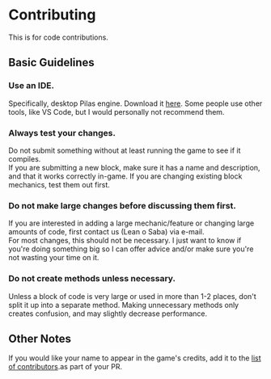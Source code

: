 # Contributing

This is for code contributions.

## Basic Guidelines

### Use an IDE.
Specifically, desktop Pilas engine. Download it [here](https://pilas-engine.com.ar/descargas/). Some people use other tools, like VS Code, but I would personally not recommend them.

### Always test your changes.
Do not submit something without at least running the game to see if it compiles.  
If you are submitting a new block, make sure it has a name and description, and that it works correctly in-game. If you are changing existing block mechanics, test them out first.

### Do not make large changes before discussing them first.
If you are interested in adding a large mechanic/feature or changing large amounts of code, first contact us (Lean o Saba) via e-mail.  
For most changes, this should not be necessary. I just want to know if you're doing something big so I can offer advice and/or make sure you're not wasting your time on it.

### Do not create methods unless necessary.
Unless a block of code is very large or used in more than 1-2 places, don't split it up into a separate method. Making unnecessary methods only creates confusion, and may slightly decrease performance.  

## Other Notes
If you would like your name to appear in the game's credits, add it to the [list of contributors](CONTRIBUTORS.md).as part of your PR.
